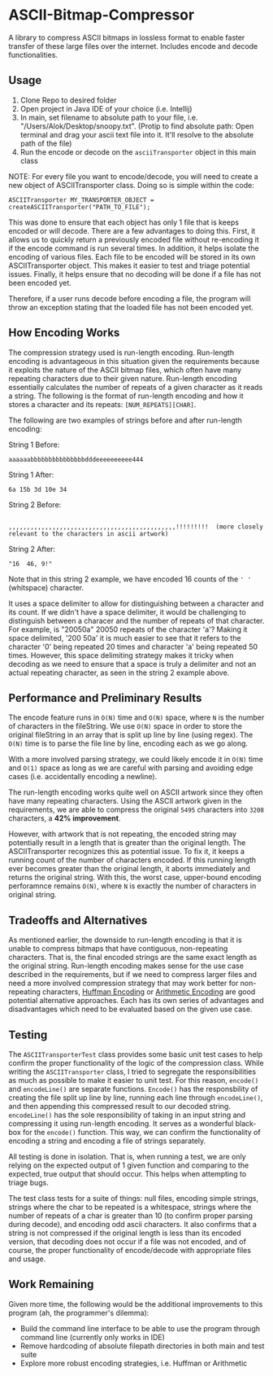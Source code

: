 # ASCII-Bitmap-Compressor
A library to compress ASCII bitmaps in lossless format to enable faster transfer of these large files over the internet. Includes encode and decode functionalities.

## Usage
1. Clone Repo to desired folder
2. Open project in Java IDE of your choice (i.e. Intellij)
3. In main, set filename to absolute path to your file, i.e. "/Users/Alok/Desktop/snoopy.txt". (Protip to find absolute path: Open terminal and drag your ascii text file into it. It'll resolve to the absolute path of the file)
4. Run the encode or decode on the `asciiTransporter` object in this main class

NOTE: For every file you want to encode/decode, you will need to create a new object of ASCIITransporter class. Doing so is simple within the code:
```
ASCIITransporter MY_TRANSPORTER_OBJECT = createASCIITransporter("PATH_TO_FILE");
```
This was done to ensure that each object has only 1 file that is keeps encoded or will decode. There are a few advantages to doing this. First, it allows us to quickly return a previously encoded file without re-encoding it if the encode command is run several times. In addition, it helps isolate the encoding of various files. Each file to be encoded will be stored in its own ASCIITransporter object. This makes it easier to test and triage potential issues. Finally, it helps ensure that no decoding will be done if a file has not been encoded yet.

Therefore, if a user runs decode before encoding a file, the program will throw an exception stating that the loaded file has not been encoded yet.

## How Encoding Works
The compression strategy used is run-length encoding. Run-length encoding is advantageous in this situation given the requirements because it exploits the nature of the ASCII bitmap files, which often have many repeating characters due to their given nature. Run-length encoding essentially calculates the number of repeats of a given character as it reads a string. The following is the format of run-length encoding and how it stores a character and its repeats: ```[NUM_REPEATS][CHAR]```.

The following are two examples of strings before and after run-length encoding:

String 1 Before:
```
aaaaaabbbbbbbbbbbbbbbdddeeeeeeeeee444
```

String 1 After:
```
6a 15b 3d 10e 34
```

String 2 Before:
```
                ,,,,,,,,,,,,,,,,,,,,,,,,,,,,,,,,,,,,,,,,,,,,,,!!!!!!!!!  (more closely relevant to the characters in ascii artwork)
```

String 2 After:
```
"16  46, 9!"
```
Note that in this string 2 example, we have encoded 16 counts of the `' '` (whitspace) character.

It uses a space delimiter to allow for distinguishing between a character and its count. If we didn't have a space delimiter, it would be challenging to distinguish between a characer and the number of repeats of that character. For example, is "20050a" 20050 repeats of the character 'a'? Making it space delimited, '200 50a' it is much easier to see that it refers to the character '0' being repeated 20 times and character 'a' being repeated 50 times. However, this space delimiting strategy makes it tricky when decoding as we need to ensure that a space is truly a delimiter and not an actual repeating character, as seen in the string 2 example above.

## Performance and Preliminary Results

The encode feature runs in `O(N)` time and `O(N)` space, where `N` is the number of characters in the fileString. We use `O(N)` space in order to store the original fileString in an array that is split up line by line (using regex). The `O(N)` time is to parse the file line by line, encoding each as we go along.

With a more involved parsing strategy, we could likely encode it in `O(N)` time and `O(1)` space as long as we are careful with parsing and avoiding edge cases (i.e. accidentally encoding a newline).

The run-length encoding works quite well on ASCII artwork since they often have many repeating characters. Using the ASCII artwork given in the requirements, we are able to compress the original `5495` characters into `3208` characters, a **42% improvement**. 

However, with artwork that is not repeating, the encoded string may potentially result in a length that is greater than the original length. The ASCIITransporter recognizes this as potential issue. To fix it, it keeps a running count of the number of characters encoded. If this running length ever becomes greater than the original length, it aborts immediately and returns the original string. With this, the worst case, upper-bound encoding perforamnce remains `O(N)`, where `N` is exactly the number of characters in original string.

## Tradeoffs and Alternatives
As mentioned earlier, the downside to run-length encoding is that it is unable to compress bitmaps that have contiguous, non-repeating characters. That is, the final encoded strings are the same exact length as the original string. Run-length encoding makes sense for the use case described in the requirements, but if we need to compress larger files and need a more involved compression strategy that may work better for non-repeating characters, [Huffman Encoding](https://en.wikipedia.org/wiki/Huffman_coding) or [Arithmetic Encoding](https://en.wikipedia.org/wiki/Arithmetic_coding) are good potential alternative approaches. Each has its own series of advantages and disadvantages which need to be evaluated based on the given use case.

## Testing
The `ASCIITransporterTest` class provides some basic unit test cases to help confirm the proper functionality of the logic of the compression class. While writing the `ASCIITransporter` class, I tried to segregate the responsibilities as much as possible to make it easier to unit test. For this reason, `encode()` and `encodeLine()` are separate functions. `Encode()` has the responsbility of creating the file split up line by line, running each line through `encodeLine()`, and then appending this compressed result to our decoded string. `encodeLine()` has the sole responsibility of taking in an input string and compressing it using run-length encoding. It serves as a wonderful black-box for the `encode()` function. This way, we can confirm the functionality of encoding a string and encoding a file of strings separately.

All testing is done in isolation. That is, when running a test, we are only relying on the expected output of 1 given function and comparing to the expected, true output that should occur. This helps when attempting to triage bugs.

The test class tests for a suite of things: null files, encoding simple strings, strings where the char to be repeated is a whitespace, strings where the number of repeats of a char is greater than 10 (to confirm proper parsing during decode), and encoding odd ascii characters. It also confirms that a string is not compressed if the original length is less than its encoded version, that decoding does not occur if a file was not encoded, and of course, the proper functionality of encode/decode with appropriate files and usage.

## Work Remaining
Given more time, the following would be the additional improvements to this program (ah, the programmer's dilemma):
- Build the command line interface to be able to use the program through command line (currently only works in IDE)
- Remove hardcoding of absolute filepath directories in both main and test suite
- Explore more robust encoding strategies, i.e. Huffman or Arithmetic
